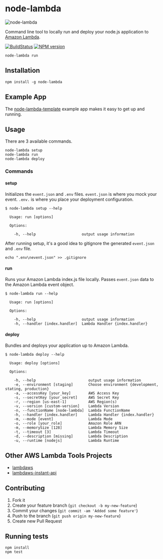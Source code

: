 # node-lambda

![node-lambda](../master/node-lambda.png?raw=true)

Command line tool to locally run and deploy your node.js application to [Amazon Lambda](http://aws.amazon.com/lambda/).

[![BuildStatus](https://travis-ci.org/RebelMail/node-lambda.png?branch=master)](https://travis-ci.org/motdotla/node-lambda)
[![NPM version](https://badge.fury.io/js/node-lambda.png)](http://badge.fury.io/js/node-lambda)

```
node-lambda run
```

## Installation

```
npm install -g node-lambda
```

## Example App

The [node-lambda-template](https://github.com/RebelMail/node-lambda-template) example app makes it easy to get up and running.

## Usage

There are 3 available commands.

```
node-lambda setup
node-lambda run
node-lambda deploy
```

### Commands

#### setup

Initializes the `event.json` and `.env` files. `event.json` is where you mock your event. `.env.` is where you place your deployment configuration.

```
$ node-lambda setup --help

  Usage: run [options]

  Options:

    -h, --help                     output usage information
```

After running setup, it's a good idea to gitignore the generated `event.json` and `.env` file.

```
echo ".env\nevent.json" >> .gitignore
```

#### run

Runs your Amazon Lambda index.js file locally. Passes `event.json` data to the Amazon Lambda event object.

```
$ node-lambda run --help

  Usage: run [options]

  Options:

    -h, --help                     output usage information
    -h, --handler [index.handler]  Lambda Handler {index.handler}
```

#### deploy

Bundles and deploys your application up to Amazon Lambda.

```
$ node-lambda deploy --help

  Usage: deploy [options]

  Options:

    -h, --help                        output usage information
    -e, --environment [staging]       Choose environment {development, stating, production}
    -a, --accessKey [your_key]        AWS Access Key
    -s, --secretKey [your_secret]     AWS Secret Key
    -r, --region [us-east-1]          AWS Region(s)
    -v, --version [custom-version]    Lambda Version
    -n, --functionName [node-lambda]  Lambda FunctionName
    -h, --handler [index.handler]     Lambda Handler {index.handler}
    -m, --mode [event]                Lambda Mode
    -o, --role [your_role]            Amazon Role ARN
    -m, --memorySize [128]            Lambda Memory Size
    -t, --timeout [3]                 Lambda Timeout
    -d, --description [missing]       Lambda Description
    -u, --runtime [nodejs]            Lambda Runtime
```

## Other AWS Lambda Tools Projects

+ [lambdaws](https://github.com/mentum/lambdaws)
+ [lambdaws-instant-api](https://github.com/mentum/lambdaws-instant-api)

## Contributing

1. Fork it
2. Create your feature branch (`git checkout -b my-new-feature`)
3. Commit your changes (`git commit -am 'Added some feature'`)
4. Push to the branch (`git push origin my-new-feature`)
5. Create new Pull Request

## Running tests

```
npm install
npm test
```
